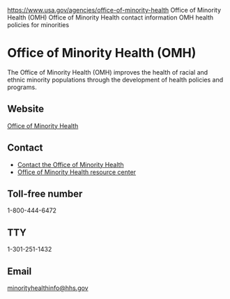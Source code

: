 

https://www.usa.gov/agencies/office-of-minority-health
Office of Minority Health (OMH)
Office of Minority Health contact information
OMH health policies for minorities

Office of Minority Health (OMH)
===============================

The Office of Minority Health (OMH) improves the health of racial and ethnic minority populations through the development of health policies and programs.

Website
-------

[Office of Minority Health](https://minorityhealth.hhs.gov/)

Contact
-------

* [Contact the Office of Minority Health](https://minorityhealth.hhs.gov/omh/content.aspx?lvl=1&lvlid=1&ID=10116)
* [Office of Minority Health resource center](https://minorityhealth.hhs.gov/omh/browse.aspx?lvl=1&lvlid=3)

Toll-free number
----------------

1-800-444-6472

TTY
---

1-301-251-1432

Email
-----

[minorityhealthinfo@hhs.gov](mailto:minorityhealthinfo@hhs.gov)
